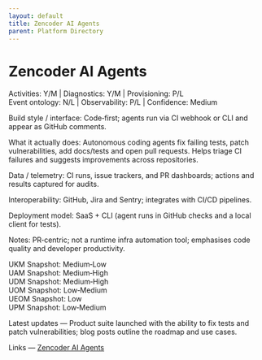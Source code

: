 ```yaml
---
layout: default
title: Zencoder AI Agents
parent: Platform Directory
---
```


# Zencoder AI Agents

Activities: Y/M | Diagnostics: Y/M | Provisioning: P/L  
Event ontology: N/L | Observability: P/L | Confidence: Medium

Build style / interface: Code‑first; agents run via CI webhook or CLI and appear as GitHub comments.

What it actually does: Autonomous coding agents fix failing tests, patch vulnerabilities, add docs/tests and open pull requests. Helps triage CI failures and suggests improvements across repositories.

Data / telemetry: CI runs, issue trackers, and PR dashboards; actions and results captured for audits.

Interoperability: GitHub, Jira and Sentry; integrates with CI/CD pipelines.

Deployment model: SaaS + CLI (agent runs in GitHub checks and a local client for tests).

Notes: PR‑centric; not a runtime infra automation tool; emphasises code quality and developer productivity.

UKM Snapshot: Medium‑Low  
UAM Snapshot: Medium‑High  
UDM Snapshot: Medium‑High  
UOM Snapshot: Low‑Medium  
UEOM Snapshot: Low  
UPM Snapshot: Low‑Medium

Latest updates — Product suite launched with the ability to fix tests and patch vulnerabilities; blog posts outline the roadmap and use cases.

Links — [Zencoder AI Agents](https://www.zencoder.com)
